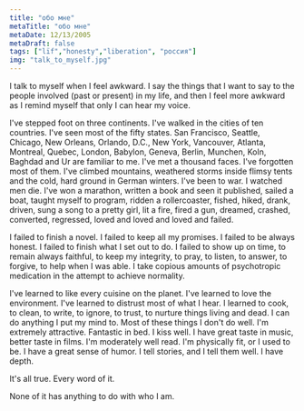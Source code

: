 ```yaml
---
title: "обо мне"
metaTitle: "обо мне"
metaDate: 12/13/2005
metaDraft: false
tags: ["lïf","honesty","liberation", "россия"]
img: "talk_to_myself.jpg"
---
```


I talk to myself when I feel awkward. I say the things that I want to say to the people involved (past or present) in my life, and then I feel more awkward as I remind myself that only I can hear my voice.

I've stepped foot on three continents. I've walked in the cities of ten countries. I've seen most of the fifty states. San Francisco, Seattle, Chicago, New Orleans, Orlando, D.C., New York, Vancouver, Atlanta, Montreal, Quebec, London, Babylon, Geneva, Berlin, Munchen, Koln, Baghdad and Ur are familiar to me. I've met a thousand faces. I've forgotten most of them. I've climbed mountains, weathered storms inside flimsy tents and the cold, hard ground in German winters. I've been to war. I watched men die. I've won a marathon, written a book and seen it published, sailed a boat, taught myself to program, ridden a rollercoaster, fished, hiked, drank, driven, sung a song to a pretty girl, lit a fire, fired a gun, dreamed, crashed, converted, regressed, loved and loved and loved and failed.

I failed to finish a novel. I failed to keep all my promises. I failed to be always honest. I failed to finish what I set out to do. I failed to show up on time, to remain always faithful, to keep my integrity, to pray, to listen, to answer, to forgive, to help when I was able. I take copious amounts of psychotropic medication in the attempt to achieve normality.

I've learned to like every cuisine on the planet. I've learned to love the environment. I've learned to distrust most of what I hear. I learned to cook, to clean, to write, to ignore, to trust, to nurture things living and dead. I can do anything I put my mind to. Most of these things I don't do well. I'm extremely attractive. Fantastic in bed. I kiss well. I have great taste in music, better taste in films. I'm moderately well read. I'm physically fit, or I used to be. I have a great sense of humor. I tell stories, and I tell them well. I have depth.

It's all true. Every word of it.

None of it has anything to do with who I am.
